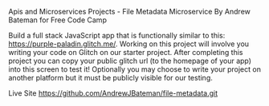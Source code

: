 Apis and Microservices Projects - File Metadata Microservice
By Andrew Bateman for Free Code Camp

Build a full stack JavaScript app that is functionally similar to this: https://purple-paladin.glitch.me/.
Working on this project will involve you writing your code on Glitch on our starter project. After completing this project you can copy your public glitch url (to the homepage of your app) into this screen to test it! Optionally you may choose to write your project on another platform but it must be publicly visible for our testing.

Live Site https://github.com/AndrewJBateman/file-metadata.git